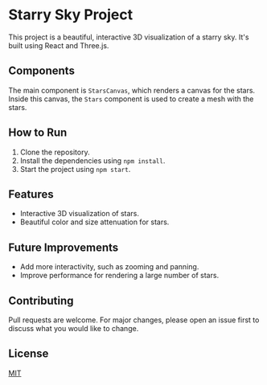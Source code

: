 # Starry Sky Project

This project is a beautiful, interactive 3D visualization of a starry sky. It's built using React and Three.js.

## Components

The main component is `StarsCanvas`, which renders a canvas for the stars. Inside this canvas, the `Stars` component is used to create a mesh with the stars.

## How to Run

1. Clone the repository.
2. Install the dependencies using `npm install`.
3. Start the project using `npm start`.

## Features

- Interactive 3D visualization of stars.
- Beautiful color and size attenuation for stars.

## Future Improvements

- Add more interactivity, such as zooming and panning.
- Improve performance for rendering a large number of stars.

## Contributing

Pull requests are welcome. For major changes, please open an issue first to discuss what you would like to change.

## License

[MIT](https://choosealicense.com/licenses/mit/)